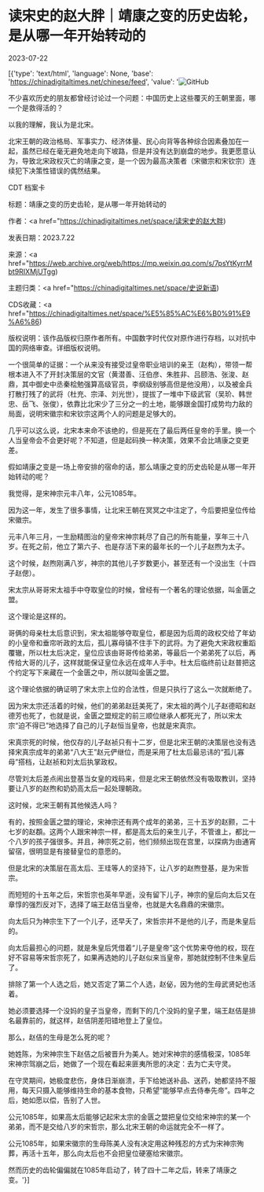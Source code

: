 # 读宋史的赵大胖｜靖康之变的历史齿轮，是从哪一年开始转动的

2023-07-22

[{'type': 'text/html', 'language': None, 'base': 'https://chinadigitaltimes.net/chinese/feed', 'value': '![GitHub](https://chinadigitaltimes.net/chinese/files/2023/07/image-1689992457421.png)

不少喜欢历史的朋友都曾经讨论过一个问题：中国历史上这些覆灭的王朝里面，哪一个是救得活的？

以我的理解，我认为是北宋。

北宋王朝的政治格局、军事实力、经济体量、民心向背等各种综合因素叠加在一起，虽然已经在毫无避免地走向下坡路，但是并没有达到崩盘的地步。我更愿意认为，导致北宋政权灭亡的靖康之变，是一个因为最高决策者（宋徽宗和宋钦宗）连续犯下决策性错误的偶然结果。



CDT 档案卡

标题：靖康之变的历史齿轮，是从哪一年开始转动的

作者：<a href="https://chinadigitaltimes.net/space/读宋史的赵大胖)

发表日期：2023.7.22

来源：<a href="https://web.archive.org/web/https://mp.weixin.qq.com/s/7psYtKyrrMbt9RIXMjUTgg)

主题归类：<a href="https://chinadigitaltimes.net/space/史说新语)

CDS收藏：<a href="https://chinadigitaltimes.net/space/%E5%85%AC%E6%B0%91%E9%A6%86)

版权说明：该作品版权归原作者所有。中国数字时代仅对原作进行存档，以对抗中国的网络审查。详细版权说明。





一个很简单的证据：一个从来没有接受过皇帝职业培训的亲王（赵构），带领一帮根本进入不了开封决策层的文官（黄潜善、汪伯彦、朱胜非、吕颐浩、张浚、赵鼎，其中御史中丞秦桧勉强算高级官员，李纲级别够高但是他没用），以及被金兵打散打残了的武将（杜充、宗泽、刘光世），提拔了一堆中下级武官（吴玠、韩世忠、岳飞、张俊），依靠比北宋少了三分之一的土地，能够跟金国打成势均力敌的局面，说明宋徽宗和宋钦宗这两个人的问题是足够大的。

几乎可以这么说，北宋本来命不该绝的，但是死在了最后两任皇帝的手里。换一个人当皇帝会不会更好呢？不知道，但是起码换一种决策，效果不会比靖康之变更差。

假如靖康之变是一场上帝安排的宿命的话，那么靖康之变的历史齿轮是从哪一年开始转动的呢？

我觉得，是宋神宗元丰八年，公元1085年。

因为这一年，发生了很多事情，让北宋王朝在冥冥之中注定了，今后要把皇位传给宋徽宗。

元丰八年三月，一生励精图治的皇帝宋神宗耗尽了自己的所有能量，享年三十八岁。在死之前，他立了第六子、也是存活下来的最年长的一个儿子赵煦为太子。

这个时候，赵煦刚满八岁，神宗的其他儿子岁数更小，甚至还有一个没出生（十四子赵偲）。

宋太宗从哥哥宋太祖手中夺取皇位的时候，曾经有一个著名的理论依据，叫金匮之盟。

这个理论是这样的。

哥俩的母亲杜太后意识到，宋太祖能够夺取皇位，都是因为后周的政权交给了年幼的小皇帝和垂帘听政的太后，孤儿寡母镇不住手下的武将。为了避免大宋政权重蹈覆辙，所以杜太后决定，皇位应该由哥哥传给弟弟，等最后一个弟弟死了以后，再传给大哥的儿子，这样就能保证皇位永远在成年人手中。杜太后临终前让赵普把这个约定写下来藏在一个金匮之中，所以就叫金匮之盟。

这个理论依据的确证明了宋太宗上位的合法性，但是只执行了这么一次就断绝了。

因为宋太宗还活着的时候，他们的弟弟赵廷美死了，宋太祖的两个儿子赵德昭和赵德芳也死了，也就是说，金匮之盟规定的前三顺位继承人都死光了，所以宋太宗“迫不得已”地选择了自己的儿子赵恒当皇帝，也就是宋真宗。

宋真宗死的时候，他仅存的儿子赵祯只有十二岁，但是北宋王朝的决策层也没有选择宋真宗成年的弟弟“八大王”赵元俨继位，而是采用了杜太后最忌讳的“孤儿寡母”搭档，让赵祯和刘太后执掌政权。

尽管刘太后差点闹出登基当女皇的戏码来，但是北宋王朝依然没有吸取教训，坚持要让八岁的赵煦和奶奶高太后一起处理朝政。

这时候，北宋王朝有其他候选人吗？

有的，按照金匮之盟的理论，宋神宗还有两个成年的弟弟，三十五岁的赵颢，二十七岁的赵頵。这两个人跟宋神宗一样，都是高太后的亲生儿子，不管谁上，都比一个八岁的孩子强很多。并且，神宗死之前，他们频频出现在宫里，以探病为由通宵留宿，很明显是有接替皇位的意愿的。

但是北宋的决策层在高太后、王珪等人的坚持下，让八岁的赵煦登基，是为宋哲宗。

而短短的十五年之后，宋哲宗也英年早逝，没有留下儿子，神宗的皇后向太后又在章惇的强烈反对下，选择了端王赵佶当皇帝，也就是大名鼎鼎的宋徽宗。

向太后只为神宗生下了一个儿子，还早夭了，宋哲宗并不是他的儿子，而是朱皇后的。

向太后最担心的问题，就是朱皇后凭借着“儿子是皇帝”这个优势来夺他的权，现在好不容易等宋哲宗死了，如果再选她的儿子赵似来当皇帝，那她就控制不住朱皇后了。

排除了第一个人选之后，她又否定了第二个人选，赵佖，因为他的生母武贤妃也活着。

她必须要选择一个没妈的皇子当皇帝，而剩下的几个没妈的皇子里，端王赵佶是排名最靠前的，就这样，赵佶阴差阳错地登上了皇位。

那么，赵佶的生母是怎么死的呢？

她姓陈，为宋神宗生下赵佶之后被晋升为美人。她对宋神宗的感情极深，1085年宋神宗驾崩之后，她做了一个现在看起来匪夷所思的决定：去为亡夫守灵。

在守灵期间，她极度悲伤，身体日渐崩溃，手下给她送补品、送药，她都坚持不服用，每天只摄入能够维持生命的基本食物，只希望“能够早点去侍奉先帝”。四年之后，她如愿以偿，告别了人世。

公元1085年，如果高太后能够记起宋太宗的金匮之盟把皇位交给宋神宗的某一个弟弟，而不是交给八岁的宋哲宗，那么北宋王朝的命运就完全不一样了。

公元1085年，如果宋徽宗的生母陈美人没有决定用这种残忍的方式为宋神宗殉葬，再活十五年，那么向太后也不会把皇位硬塞给宋徽宗。

然而历史的齿轮偏偏就在1085年启动了，转了四十二年之后，转来了靖康之变。'}]
